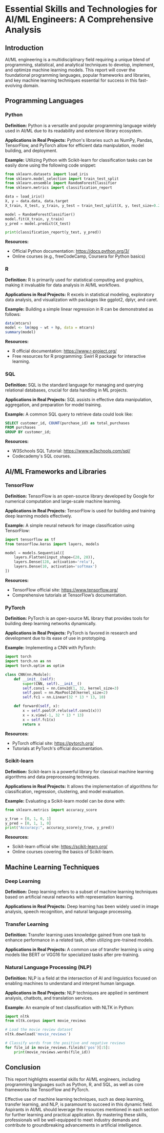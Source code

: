# Essential Skills and Technologies for AI/ML Engineers: A Comprehensive Analysis

## Introduction
AI/ML engineering is a multidisciplinary field requiring a unique blend of programming, statistical, and analytical techniques to develop, implement, and optimize machine learning models. This report will cover the foundational programming languages, popular frameworks and libraries, and key machine learning techniques essential for success in this fast-evolving domain.

## Programming Languages

### Python
**Definition:** Python is a versatile and popular programming language widely used in AI/ML due to its readability and extensive library ecosystem.

**Applications in Real Projects:** Python's libraries such as NumPy, Pandas, TensorFlow, and PyTorch allow for efficient data manipulation, model building, and deployment. 

**Example:** Utilizing Python with Scikit-learn for classification tasks can be easily done using the following code snippet:
```python
from sklearn.datasets import load_iris
from sklearn.model_selection import train_test_split
from sklearn.ensemble import RandomForestClassifier
from sklearn.metrics import classification_report

data = load_iris()
X, y = data.data, data.target
X_train, X_test, y_train, y_test = train_test_split(X, y, test_size=0.2)

model = RandomForestClassifier()
model.fit(X_train, y_train)
y_pred = model.predict(X_test)

print(classification_report(y_test, y_pred))
```

**Resources:** 
- Official Python documentation: https://docs.python.org/3/
- Online courses (e.g., freeCodeCamp, Coursera for Python basics)

### R
**Definition:** R is primarily used for statistical computing and graphics, making it invaluable for data analysis in AI/ML workflows.

**Applications in Real Projects:** R excels in statistical modeling, exploratory data analysis, and visualization with packages like ggplot2, dplyr, and caret.

**Example:** Building a simple linear regression in R can be demonstrated as follows:
```r
data(mtcars)
model <- lm(mpg ~ wt + hp, data = mtcars)
summary(model)
```

**Resources:**
- R official documentation: https://www.r-project.org/
- Free resources for R programming: Swirl R package for interactive learning.

### SQL
**Definition:** SQL is the standard language for managing and querying relational databases, crucial for data handling in ML projects.

**Applications in Real Projects:** SQL assists in effective data manipulation, aggregation, and preparation for model training.

**Example:** A common SQL query to retrieve data could look like:
```sql
SELECT customer_id, COUNT(purchase_id) as total_purchases 
FROM purchases 
GROUP BY customer_id;
```

**Resources:**
- W3Schools SQL Tutorial: https://www.w3schools.com/sql/
- Codecademy's SQL courses.

## AI/ML Frameworks and Libraries

### TensorFlow
**Definition:** TensorFlow is an open-source library developed by Google for numerical computation and large-scale machine learning.

**Applications in Real Projects:** TensorFlow is used for building and training deep learning models effectively.

**Example:** A simple neural network for image classification using TensorFlow:
```python
import tensorflow as tf
from tensorflow.keras import layers, models

model = models.Sequential([
    layers.Flatten(input_shape=(28, 28)),
    layers.Dense(128, activation='relu'),
    layers.Dense(10, activation='softmax')
])
```

**Resources:**
- TensorFlow official site: https://www.tensorflow.org/
- Comprehensive tutorials at TensorFlow’s documentation.

### PyTorch
**Definition:** PyTorch is an open-source ML library that provides tools for building deep learning networks dynamically.

**Applications in Real Projects:** PyTorch is favored in research and development due to its ease of use in prototyping.

**Example:** Implementing a CNN with PyTorch:
```python
import torch
import torch.nn as nn
import torch.optim as optim

class CNN(nn.Module):
    def __init__(self):
        super(CNN, self).__init__()
        self.conv1 = nn.Conv2d(1, 32, kernel_size=3)
        self.pool = nn.MaxPool2d(kernel_size=2)
        self.fc1 = nn.Linear(32 * 13 * 13, 10)

    def forward(self, x):
        x = self.pool(F.relu(self.conv1(x)))
        x = x.view(-1, 32 * 13 * 13)
        x = self.fc1(x)
        return x
```

**Resources:**
- PyTorch official site: https://pytorch.org/
- Tutorials at PyTorch's official documentation.

### Scikit-learn
**Definition:** Scikit-learn is a powerful library for classical machine learning algorithms and data preprocessing techniques.

**Applications in Real Projects:** It allows the implementation of algorithms for classification, regression, clustering, and model evaluation.

**Example:** Evaluating a Scikit-learn model can be done with:
```python
from sklearn.metrics import accuracy_score

y_true = [0, 1, 0, 1]
y_pred = [0, 1, 1, 0]
print("Accuracy:", accuracy_score(y_true, y_pred))
```

**Resources:**
- Scikit-learn official site: https://scikit-learn.org/
- Online courses covering the basics of Scikit-learn.

## Machine Learning Techniques

### Deep Learning
**Definition:** Deep learning refers to a subset of machine learning techniques based on artificial neural networks with representation learning.

**Applications in Real Projects:** Deep learning has been widely used in image analysis, speech recognition, and natural language processing.

### Transfer Learning
**Definition:** Transfer learning uses knowledge gained from one task to enhance performance in a related task, often utilizing pre-trained models.

**Applications in Real Projects:** A common use of transfer learning is using models like BERT or VGG16 for specialized tasks after pre-training.

### Natural Language Processing (NLP)
**Definition:** NLP is a field at the intersection of AI and linguistics focused on enabling machines to understand and interpret human language.

**Applications in Real Projects:** NLP techniques are applied in sentiment analysis, chatbots, and translation services.

**Example:** An example of text classification with NLTK in Python:
```python
import nltk
from nltk.corpus import movie_reviews

# Load the movie review dataset
nltk.download('movie_reviews')

# Classify words from the positive and negative reviews
for file_id in movie_reviews.fileids('pos')[:5]:
    print(movie_reviews.words(file_id))
```

## Conclusion
This report highlights essential skills for AI/ML engineers, including programming languages such as Python, R, and SQL, as well as core frameworks like TensorFlow and PyTorch. 

Effective use of machine learning techniques, such as deep learning, transfer learning, and NLP, is paramount to succeed in this dynamic field. Aspirants in AI/ML should leverage the resources mentioned in each section for further learning and practical application. By mastering these skills, professionals will be well-equipped to meet industry demands and contribute to groundbreaking advancements in artificial intelligence.
